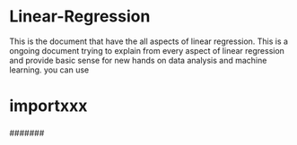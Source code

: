 # Linear-Regression
This is the document that have the all aspects of linear regression. This is a ongoing document trying to explain from every aspect of linear regression and provide basic sense for new hands on data analysis and machine learning.
you can use
# importxxx
###
#######
